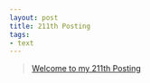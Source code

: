 ```yaml
---
layout: post
title: 211th Posting
tags: 
- text
---
```


> [Welcome to my 211th Posting](https://janghan-kor.tistory.com/960)
